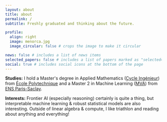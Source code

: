 ```yaml
---
layout: about
title: about
permalink: /
subtitle: Freshly graduated and thinking about the future.

profile:
  align: right
  image: menorca.jpg
  image_circular: false # crops the image to make it circular

news: false # includes a list of news items
selected_papers: false # includes a list of papers marked as "selected={true}"
social: true # includes social icons at the bottom of the page
---
```


**Studies:** I hold a Master's degree in Applied Mathematics (<a href="https://programmes.polytechnique.edu/en/ingenieur-polytechnicien-program/ingenieur-polytechnicien-program">Cycle Ingénieur</a>) from <a href="https://www.polytechnique.edu/">École Polytechnique</a> and a Master 2 in Machine Learning (<a href="https://www.master-mva.com/">MVA</a>) from <a href="https://www.ens-paris-saclay.fr/">ENS Paris-Saclay</a>.

**Interests:** Frontier AI (especially reasoning) certainly is quite a thing, but interpretable machine learning & robust statistical models are also interesting. Outside of linear algebra & compute, I like triathlon and reading about anything and everything!